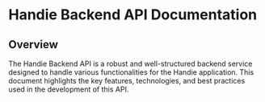 # Handie Backend API Documentation

## Overview

The Handie Backend API is a robust and well-structured backend service designed to handle various functionalities for the Handie application. This document highlights the key features, technologies, and best practices used in the development of this API.
